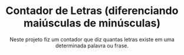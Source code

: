 <h1 align="center">Contador de Letras (diferenciando maiúsculas de minúsculas)</h1>

<p align="center">Neste projeto fiz um contador que diz quantas letras existe em uma determinada palavra ou frase.</p>
